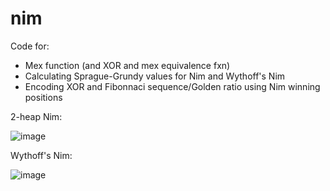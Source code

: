 # nim

Code for:
- Mex function (and XOR and mex equivalence fxn)
- Calculating Sprague-Grundy values for Nim and Wythoff's Nim
- Encoding XOR and Fibonnaci sequence/Golden ratio using Nim winning positions

2-heap Nim:

![image](https://user-images.githubusercontent.com/56745453/201555184-41da40cb-0ad8-4f4c-9193-9f04f2d94d36.png)

Wythoff's Nim:

![image](https://user-images.githubusercontent.com/56745453/201555204-c8ddd680-1338-4e74-8a92-07c2e2e41d05.png)
